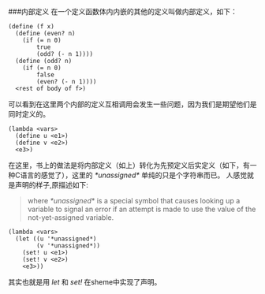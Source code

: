 ###内部定义
在一个定义函数体内内嵌的其他的定义叫做内部定义，如下：

	(define (f x)
	  (define (even? n)
	    (if (= n 0)
	        true
	        (odd? (- n 1))))
	  (define (odd? n)
	    (if (= n 0)
	        false
	        (even? (- n 1))))
	  <rest of body of f>)

可以看到在这里两个内部的定义互相调用会发生一些问题，因为我们是期望他们是同时定义的。

	(lambda <vars>
	  (define u <e1>)
	  (define v <e2>)
	  <e3>)

在这里，书上的做法是将内部定义（如上）转化为先预定义后实定义（如下，有一种C语言的感觉了），这里的 *\*unassigned\** 单纯的只是个字符串而已。 人感觉就是声明的样子,原描述如下:

>where *\*unassigned** is a special symbol that causes looking up a variable to signal an error if an attempt is made to use the value of the not-yet-assigned variable.

	(lambda <vars>
	  (let ((u '*unassigned*)
	        (v '*unassigned*))
	    (set! u <e1>)
	    (set! v <e2>)
	    <e3>))

其实也就是用 *let* 和 *set!* 在sheme中实现了声明。

